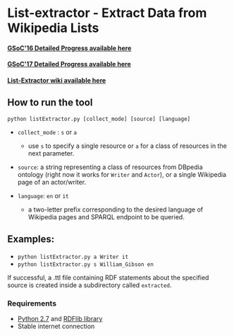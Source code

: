 # List-extractor - Extract Data from Wikipedia Lists

#### [GSoC'16 Detailed Progress available here](https://github.com/dbpedia/extraction-framework/wiki/GSoC_2016_Progress_Federica)
#### [GSoC'17 Detailed Progress available here](https://github.com/dbpedia/list-extractor/wiki/GSoC-2017:-Krishanu-Konar-progress)
#### [List-Extractor wiki available here](https://github.com/dbpedia/list-extractor/wiki)

## How to run the tool

`python listExtractor.py [collect_mode] [source] [language]`

* `collect_mode` : `s` or `a`

    * use `s` to specify a single resource or `a` for a class of resources in the next parameter.

* `source`: a string representing a class of resources from DBpedia ontology (right now it works for `Writer` and `Actor`), or a single Wikipedia page of an actor/writer.

* `language`: `en` or `it`

    * a two-letter prefix corresponding to the desired language of Wikipedia pages and SPARQL endpoint to be queried.

## Examples: 

* `python listExtractor.py a Writer it` 
* `python listExtractor.py s William_Gibson en`

If successful, a .ttl file containing RDF statements about the specified source is created inside a subdirectory called `extracted`.

### Requirements
* [Python 2.7](https://www.python.org/download/releases/2.7/) and [RDFlib library](http://rdflib.readthedocs.io/en/stable/gettingstarted.html)
* Stable internet connection

